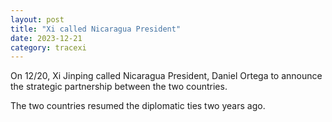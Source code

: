 ```yaml
---
layout: post
title: "Xi called Nicaragua President"
date: 2023-12-21
category: tracexi
---
```


On 12/20, Xi Jinping called Nicaragua President, Daniel Ortega to announce the strategic partnership between the two countries. 

The two countries resumed the diplomatic ties two years ago.